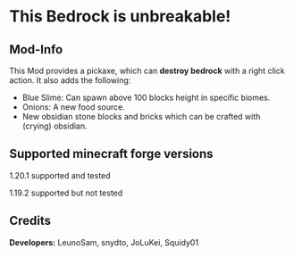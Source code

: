 # This Bedrock is unbreakable!
## Mod-Info
This Mod provides a pickaxe,  which can **destroy bedrock** with a right click action. It also adds the following:
- Blue Slime: Can spawn above 100 blocks height in specific biomes.
- Onions: A new food source.
- New obsidian stone blocks and bricks which can be crafted with (crying) obsidian.
## Supported minecraft forge versions
1.20.1 supported and tested

1.19.2 supported but not tested
## Credits
**Developers:** LeunoSam, snydto, JoLuKei, Squidy01
